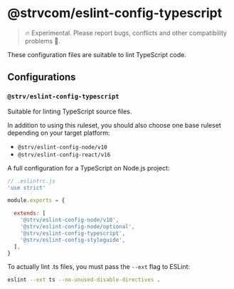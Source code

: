 # @strvcom/eslint-config-typescript

> 🔥 Experimental. Please report bugs, conflicts and other compatibility problems 🙏.

These configuration files are suitable to lint TypeScript code.

## Configurations

### `@strv/eslint-config-typescript`

Suitable for linting TypeScript source files.

In addition to using this ruleset, you should also choose one base ruleset depending on your target platform:

- `@strv/eslint-config-node/v10`
- `@strv/eslint-config-react/v16`

A full configuration for a TypeScript on Node.js project:

```js
// .eslintrc.js
'use strict'

module.exports = {

  extends: [
    '@strv/eslint-config-node/v10',
    '@strv/eslint-config-node/optional',
    '@strv/eslint-config-typescript',
    '@strv/eslint-config-styleguide',
  ],
}
```

To actually lint .ts files, you must pass the `--ext` flag to ESLint:

```sh
eslint --ext ts --no-unused-disable-directives .
```
